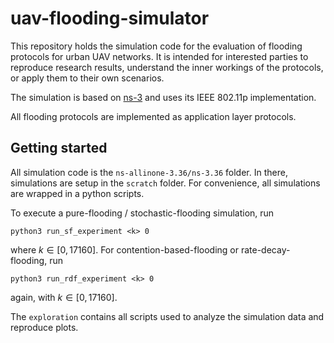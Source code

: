 # uav-flooding-simulator

This repository holds the simulation code for the evaluation of flooding protocols for urban UAV networks. It is intended for interested parties to reproduce research results, understand the inner workings of the protocols, or apply them to their own scenarios.

The simulation is based on [ns-3](https://www.nsnam.org/) and uses its IEEE 802.11p implementation.

All flooding protocols are implemented as application layer protocols.

## Getting started
All simulation code is the `ns-allinone-3.36/ns-3.36` folder. In there, simulations are setup in the `scratch` folder. For convenience, all simulations are wrapped in a python scripts.

To execute a pure-flooding / stochastic-flooding simulation, run

```
python3 run_sf_experiment <k> 0
```

where $k \in [0, 17160]$.
For contention-based-flooding or rate-decay-flooding, run

```
python3 run_rdf_experiment <k> 0
```

again, with $k \in [0, 17160]$.

The `exploration` contains all scripts used to analyze the simulation data and reproduce plots.

